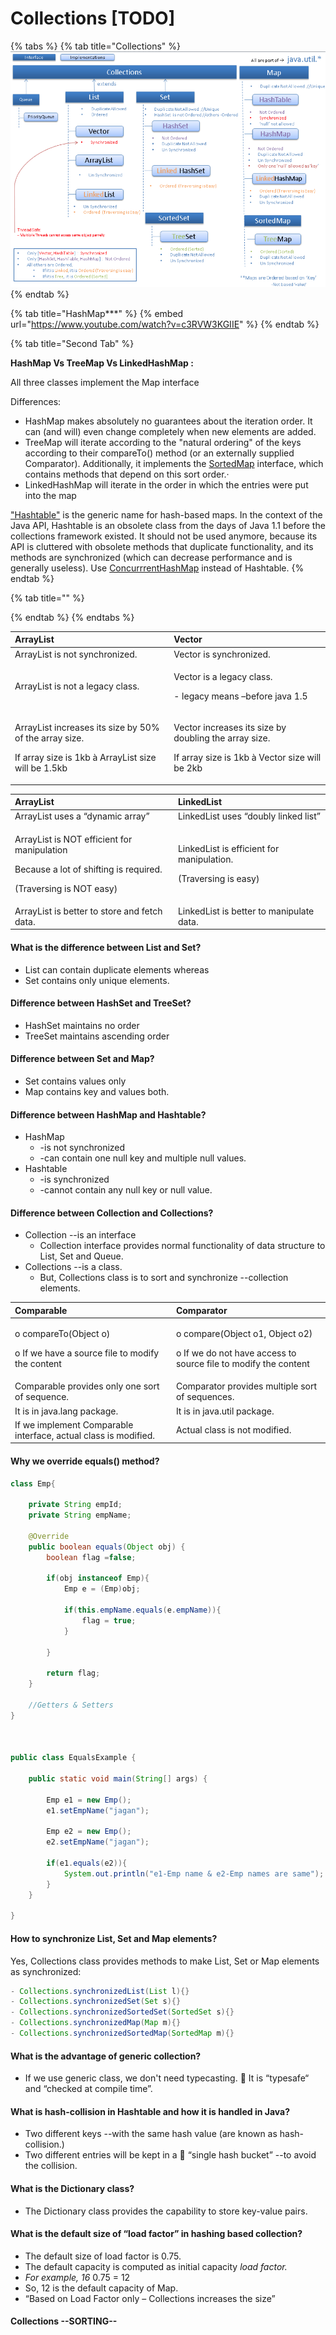 # Collections \[TODO\]



{% tabs %}
{% tab title="Collections" %}
![](../../.gitbook/assets/image%20%2835%29.png)
{% endtab %}

{% tab title="HashMap\*\*\*" %}
{% embed url="https://www.youtube.com/watch?v=c3RVW3KGIIE" %}
{% endtab %}

{% tab title="Second Tab" %}

**HashMap Vs TreeMap  Vs LinkedHashMap  :**

All three classes implement the Map interface

Differences:

* HashMap makes absolutely no guarantees about the iteration order. It can \(and will\) even change completely when new elements are added.
* TreeMap will iterate according to the "natural ordering" of the keys according to their compareTo\(\) method \(or an externally supplied Comparator\). Additionally, it implements the [SortedMap](http://java.sun.com/javase/6/docs/api/java/util/SortedMap.html) interface, which contains methods that depend on this sort order.· 
* LinkedHashMap will iterate in the order in which the entries were put into the map

["Hashtable"](http://en.wikipedia.org/wiki/Hashtable) is the generic name for hash-based maps. In the context of the Java API, Hashtable is an obsolete class from the days of Java 1.1 before the collections framework existed. It should not be used anymore, because its API is cluttered with obsolete methods that duplicate functionality, and its methods are synchronized \(which can decrease performance and is generally useless\). Use [ConcurrrentHashMap](http://docs.oracle.com/javase/7/docs/api/java/util/concurrent/ConcurrentHashMap.html) instead of Hashtable.
{% endtab %}

{% tab title="" %}

{% endtab %}
{% endtabs %}


  

  


<table>
  <thead>
    <tr>
      <th style="text-align:left"><b>ArrayList</b>
      </th>
      <th style="text-align:left"><b>Vector</b>
      </th>
    </tr>
  </thead>
  <tbody>
    <tr>
      <td style="text-align:left">ArrayList is not synchronized.</td>
      <td style="text-align:left">Vector is synchronized.</td>
    </tr>
    <tr>
      <td style="text-align:left">ArrayList is not a legacy class.</td>
      <td style="text-align:left">
        <p>Vector is a legacy class.</p>
        <p>- legacy means &#x2013;before java 1.5</p>
      </td>
    </tr>
    <tr>
      <td style="text-align:left">
        <p>ArrayList increases its size by 50% of the array size.</p>
        <p>If array size is 1kb &#xE0; ArrayList size will be 1.5kb</p>
      </td>
      <td style="text-align:left">
        <p>Vector increases its size by doubling the array size.</p>
        <p>If array size is 1kb &#xE0; Vector size will be 2kb</p>
      </td>
    </tr>
  </tbody>
</table>



  


<table>
  <thead>
    <tr>
      <th style="text-align:left">ArrayList</th>
      <th style="text-align:left">LinkedList</th>
    </tr>
  </thead>
  <tbody>
    <tr>
      <td style="text-align:left">ArrayList uses a &#x201C;dynamic array&#x201D;</td>
      <td style="text-align:left">LinkedList uses &#x201C;doubly linked list&#x201D;</td>
    </tr>
    <tr>
      <td style="text-align:left">
        <p>ArrayList is NOT efficient for manipulation</p>
        <p>Because a lot of shifting is required.</p>
        <p>(Traversing is NOT easy)</p>
      </td>
      <td style="text-align:left">
        <p>LinkedList is efficient for manipulation.</p>
        <p>(Traversing is easy)</p>
      </td>
    </tr>
    <tr>
      <td style="text-align:left">ArrayList is better to store and fetch data.</td>
      <td style="text-align:left">LinkedList is better to manipulate data.</td>
    </tr>
  </tbody>
</table>



#### What is the difference between List and Set?

* List can contain duplicate elements whereas
* Set contains only unique elements. 

#### Difference between HashSet and TreeSet?

* HashSet maintains no order
* TreeSet maintains ascending order 

#### Difference between Set and Map?

* Set contains values only
* Map contains key and values both. 

#### Difference between HashMap and Hashtable?

* HashMap
  * -is not synchronized
  * -can contain one null key and multiple null values.
* Hashtable
  * -is synchronized
  * -cannot contain any null key or null value. 

#### Difference between Collection and Collections?

* Collection --is an interface
  * Collection interface provides normal functionality of data structure to List, Set and Queue. 
* Collections --is a class. 
  * But, Collections class is to sort and synchronize --collection elements.







<table>
  <thead>
    <tr>
      <th style="text-align:left"><b>Comparable</b>
      </th>
      <th style="text-align:left"><b>Comparator</b>
      </th>
    </tr>
  </thead>
  <tbody>
    <tr>
      <td style="text-align:left">
        <p>o compareTo(Object o)</p>
        <p>o If we have a source file to modify the content</p>
      </td>
      <td style="text-align:left">
        <p>o compare(Object o1, Object o2)</p>
        <p>o If we do not have access to source file to modify the content</p>
      </td>
    </tr>
    <tr>
      <td style="text-align:left">Comparable provides only one sort of sequence.</td>
      <td style="text-align:left">Comparator provides multiple sort of sequences.</td>
    </tr>
    <tr>
      <td style="text-align:left">It is in java.lang package.</td>
      <td style="text-align:left">It is in java.util package.</td>
    </tr>
    <tr>
      <td style="text-align:left">If we implement Comparable interface, actual class is modified.</td>
      <td
      style="text-align:left">Actual class is not modified.</td>
    </tr>
  </tbody>
</table>



#### Why we override equals\(\) method?

```java
class Emp{
	
	private String empId;
	private String empName;
	
	@Override
	public boolean equals(Object obj) {
		boolean flag =false;
		
		if(obj instanceof Emp){
			Emp e = (Emp)obj;
			
			if(this.empName.equals(e.empName)){
				flag = true;
			}
			
		}
		
		return flag;
	}

	//Getters & Setters
}



public class EqualsExample {
	
	public static void main(String[] args) {
		
		Emp e1 = new Emp(); 
		e1.setEmpName("jagan");
		
		Emp e2 = new Emp(); 
		e2.setEmpName("jagan");
		
		if(e1.equals(e2)){
			System.out.println("e1-Emp name & e2-Emp names are same");
		}
	}

}

```

#### How to synchronize List, Set and Map elements? 

Yes, Collections class provides methods to make List, Set or Map elements as synchronized:

```java
- Collections.synchronizedList(List l){} 
- Collections.synchronizedSet(Set s){} 
- Collections.synchronizedSortedSet(SortedSet s){} 
- Collections.synchronizedMap(Map m){} 
- Collections.synchronizedSortedMap(SortedMap m){}
```

#### What is the advantage of generic collection?

* If we use generic class, we don't need typecasting.  It is “typesafe“ and “checked at compile time”. 

#### What is hash-collision in Hashtable and how it is handled in Java?

* Two different keys --with the same hash value \(are known as hash-collision.\)
* Two different entries will be kept in a  “single hash bucket” --to avoid the collision.

#### What is the Dictionary class?

* The Dictionary class provides the capability to store key-value pairs. 

#### What is the default size of “load factor” in hashing based collection?

* The default size of load factor is 0.75.
* The default capacity is computed as initial capacity  _load factor._
* _For example, 16_  0.75 = 12
* So, 12 is the default capacity of Map. 
* “Based on Load Factor only – Collections increases the size” 

#### Collections --SORTING--



